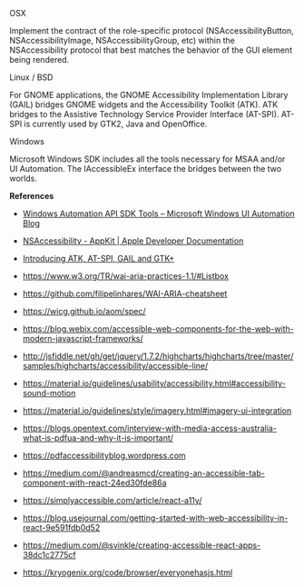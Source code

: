 OSX

Implement the contract of the role-specific protocol (NSAccessibilityButton, NSAccessibilityImage,  NSAccessibilityGroup, etc) within the NSAccessibility protocol that best matches the behavior of the GUI element being rendered.

Linux / BSD

For GNOME applications, the GNOME Accessibility Implementation Library (GAIL) bridges GNOME widgets and the Accessibility Toolkit (ATK). ATK bridges to the Assistive Technology Service Provider Interface (AT-SPI). AT-SPI is currently used by GTK2, Java and OpenOffice.

Windows 

Microsoft Windows SDK includes all the tools necessary for MSAA and/or UI Automation.  The IAccessibleEx interface the bridges between the two worlds.

**References**

* [Windows Automation API SDK Tools – Microsoft Windows UI Automation Blog](https://blogs.msdn.microsoft.com/winuiautomation/2009/06/03/windows-automation-api-sdk-tools/)

* [NSAccessibility - AppKit | Apple Developer Documentation](https://developer.apple.com/reference/appkit/nsaccessibility)

* [Introducing ATK, AT-SPI, GAIL and GTK+](https://developer.gnome.org/accessibility-devel-guide/stable/dev-start-5.html.en)

* https://www.w3.org/TR/wai-aria-practices-1.1/#Listbox

* https://github.com/filipelinhares/WAI-ARIA-cheatsheet

* https://wicg.github.io/aom/spec/

* https://blog.webix.com/accessible-web-components-for-the-web-with-modern-javascript-frameworks/

* http://jsfiddle.net/gh/get/jquery/1.7.2/highcharts/highcharts/tree/master/samples/highcharts/accessibility/accessible-line/

* https://material.io/guidelines/usability/accessibility.html#accessibility-sound-motion

* https://material.io/guidelines/style/imagery.html#imagery-ui-integration

* https://blogs.opentext.com/interview-with-media-access-australia-what-is-pdfua-and-why-it-is-important/

* https://pdfaccessibilityblog.wordpress.com

* https://medium.com/@andreasmcd/creating-an-accessible-tab-component-with-react-24ed30fde86a

* https://simplyaccessible.com/article/react-a11y/

* https://blog.usejournal.com/getting-started-with-web-accessibility-in-react-9e591fdb0d52

* https://medium.com/@svinkle/creating-accessible-react-apps-38dc1c2775cf

* https://kryogenix.org/code/browser/everyonehasjs.html